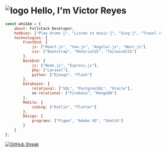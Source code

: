 # ![logo](https://user-images.githubusercontent.com/60959263/220230333-eb5c0d83-e3f4-45ce-97ee-5801553d36eb.png) Hello, I'm Victor Reyes

<!--
**vreyesg26/vreyesg26** is a ✨ _special_ ✨ repository because its `README.md` (this file) appears on your GitHub profile.

Here are some ideas to get you started:

- 🔭 I’m currently working on ...
- 🌱 I’m currently learning ...
- 👯 I’m looking to collaborate on ...
- 🤔 I’m looking for help with ...
- 💬 Ask me about ...
- 📫 How to reach me: ...
- 😄 Pronouns: ...
- ⚡ Fun fact: ...
-->

```javascript Hello
const whoIAm = {
    about: Fullstack Developer,
    hobbies: ["Play drums 🥁", "Listen to music 🎵", "Sing 🎤", "Travel ✈"],
    technologies: {
        FrontEnd: {
            js: ["React.js", "Vue.js", "Angular.js", "Next.js"],
            css: ["Bootstrap", "MaterialUI", "TailwindCSS"]
        },
        BackEnd: {
            js: ["Node.js", "Express.js"],
            php: ["Laravel"],
            python: ["Django", "Flask"]
        },
        Databases: {
            relational: ["SQL", "PostgresSQL", "Oracle"],
            no-relational: ["Firebase", "MongoDB"]
        },
        Mobile: {
            coding: ["Kotlin", "Flutter"]
        },
        Design: {
            programs: ["Figma", "Adobe XD", "Sketch"]
        }  
    }
};
```

[![GitHub Streak](https://streak-stats.demolab.com?user=vreyesg26&theme=dark&hide_border=true)](https://git.io/streak-stats)
